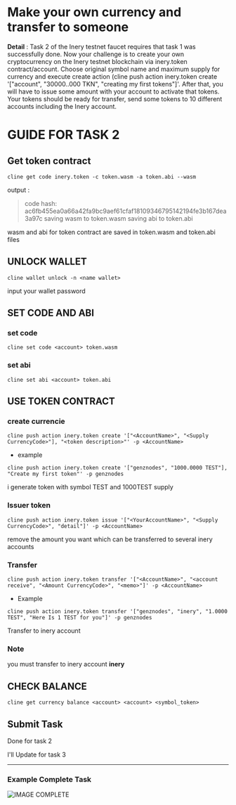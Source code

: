 # Make your own currency and transfer to someone

**Detail** :
Task 2 of the Inery testnet faucet requires that task 1 was successfully done.
Now your challenge is to create your own cryptocurrency on the Inery testnet blockchain via inery.token contract/account.
Choose original symbol name and maximum supply for currency and execute create action (cline push action inery.token create '["account", "30000..000 TKN", "creating my first tokens"]'. After that, you will have to issue some amount with your account to activate that tokens.
Your tokens should be ready for transfer, send some tokens to 10 different accounts including the Inery account.

# GUIDE FOR TASK 2

## Get token contract

```
cline get code inery.token -c token.wasm -a token.abi --wasm
```

output :

>code hash: ac6fb455ea0a66a42fa9bc9aef61cfaf18109346795142194fe3b167dea3a97c
>saving wasm to token.wasm saving abi to token.abi

wasm and abi for token contract are saved in token.wasm and token.abi files

## UNLOCK WALLET 

```
cline wallet unlock -n <name wallet>
```

input your wallet password 

## SET CODE AND ABI 

### set code

```
cline set code <account> token.wasm
```

### set abi

```
cline set abi <account> token.abi
```

## USE TOKEN CONTRACT

### create currencie

```
cline push action inery.token create '["<AccountName>", "<Supply CurrencyCode>"], "<token description>"' -p <AccountName>
```

* example 

```
cline push action inery.token create '["genznodes", "1000.0000 TEST"], "Create my first token"' -p genznodes
```
i generate token with symbol TEST and 1000TEST supply

### Issuer token

```
cline push action inery.token issue '["<YourAccountName>", "<Supply CurrencyCode>", "detail"]' -p <AccountName>
```

remove the amount you want which can be transferred to several inery accounts

### Transfer

```
cline push action inery.token transfer '["<AccountName>", "<account receive", "<Amount CurrencyCode>", "<memo>"]' -p <AccountName>
```

* Example 
```
cline push action inery.token transfer '["genznodes", "inery", "1.0000 TEST", "Here Is 1 TEST for you"]' -p genznodes
```
Transfer to inery account

### Note 

you must transfer to inery account **inery**

## CHECK BALANCE 

```
cline get currency balance <account> <account> <symbol_token>
```

## Submit Task 

Done for task 2 

I'll Update for task 3

---
### Example Complete Task 
![IMAGE COMPLETE](https://user-images.githubusercontent.com/94878333/195879817-7347ff5f-bce1-498d-b71c-3714ee071bab.png)
